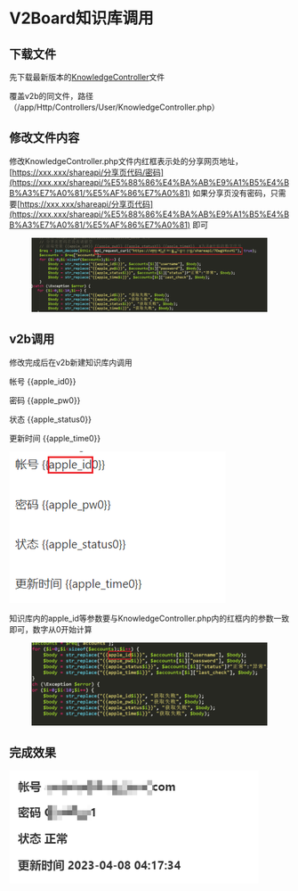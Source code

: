 # V2Board知识库调用

## 下载文件

先下载最新版本的[KnowledgeController](https://raw.githubusercontent.com/pplulee/appleid\_auto/backend/backend/templates/v2board.zip)文件

覆盖v2b的同文件，路径（/app/Http/Controllers/User/KnowledgeController.php）

## 修改文件内容

修改KnowledgeController.php文件内红框表示处的分享网页地址，[https://xxx.xxx/shareapi/分享页代码/密码](https://xxx.xxx/shareapi/%E5%88%86%E4%BA%AB%E9%A1%B5%E4%BB%A3%E7%A0%81/%E5%AF%86%E7%A0%81) 如果分享页没有密码，只需要[https://xxx.xxx/shareapi/分享页代码](https://xxx.xxx/shareapi/%E5%88%86%E4%BA%AB%E9%A1%B5%E4%BB%A3%E7%A0%81/%E5%AF%86%E7%A0%81) 即可

<figure><img src="../.gitbook/assets/image (1).png" alt=""><figcaption></figcaption></figure>

## v2b调用

修改完成后在v2b新建知识库内调用

帐号 \{{apple\_id0\}}

密码 \{{apple\_pw0\}}

状态 \{{apple\_status0\}}

更新时间 \{{apple\_time0\}}

![](<../.gitbook/assets/image (4).png>)

知识库内的apple\_id等参数要与KnowledgeController.php内的红框内的参数一致即可，数字从0开始计算

<figure><img src="../.gitbook/assets/image.png" alt=""><figcaption></figcaption></figure>

## 完成效果

![](<../.gitbook/assets/image (2).png>)
